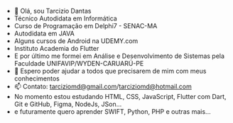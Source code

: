 - 👋 Olá, sou Tarcizio Dantas
-    Técnico Autodidata em Informática
-    Curso de Programação em Delphi7 - SENAC-MA
-    Autodidata em JAVA
-    Alguns cursos de Android na UDEMY.com
-    Instituto Academia do Flutter
-    E por último me formei em Análise e Desenvolvimento de Sistemas pela Faculdade UNIFAVIP/WYDEN-CARUARÚ-PE
- 🌱 Espero poder ajudar a todos que precisarem de mim com meus conhecimentos
- 📫 Contato: tarciziomd@gmail.com/tarciziomd@hotmail.com
-    No momento estou estudando HTML, CSS, JavaScript, Flutter com Dart, Git e GitHub, Figma, NodeJs, JSon...
-    e futuramente quero aprender SWIFT, Python, PHP e outras mais...
